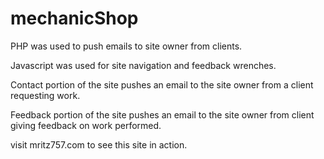 # mechanicShop

PHP was used to push emails to site owner from clients.

Javascript was used for site navigation and feedback wrenches.

Contact portion of the site pushes an email to the site owner from a client requesting work.

Feedback portion of the site pushes an email to the site owner from client giving feedback on work performed.

visit mritz757.com to see this site in action.
